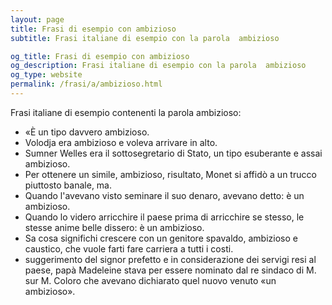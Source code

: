 ```yaml
---
layout: page
title: Frasi di esempio con ambizioso 
subtitle: Frasi italiane di esempio con la parola  ambizioso

og_title: Frasi di esempio con ambizioso 
og_description: Frasi italiane di esempio con la parola  ambizioso
og_type: website
permalink: /frasi/a/ambizioso.html
---
```


Frasi italiane di esempio contenenti la parola ambizioso:


- «È un tipo davvero ambizioso.
- Volodja era ambizioso e voleva arrivare in alto.
- Sumner Welles era il sottosegretario di Stato, un tipo esuberante e assai ambizioso.
- Per ottenere un simile, ambizioso, risultato, Monet si affidò a un trucco piuttosto banale, ma.
- Quando l'avevano visto seminare il suo denaro, avevano detto: è un ambizioso.
- Quando lo videro arricchire il paese prima di arricchire se stesso, le stesse anime belle dissero: è un ambizioso.
- Sa cosa significhi crescere con un genitore spavaldo, ambizioso e caustico, che vuole farti fare carriera a tutti i costi.
- suggerimento del signor prefetto e in considerazione dei servigi resi al paese, papà Madeleine stava per essere nominato dal re sindaco di M. sur M. Coloro che avevano dichiarato quel nuovo venuto «un ambizioso».

